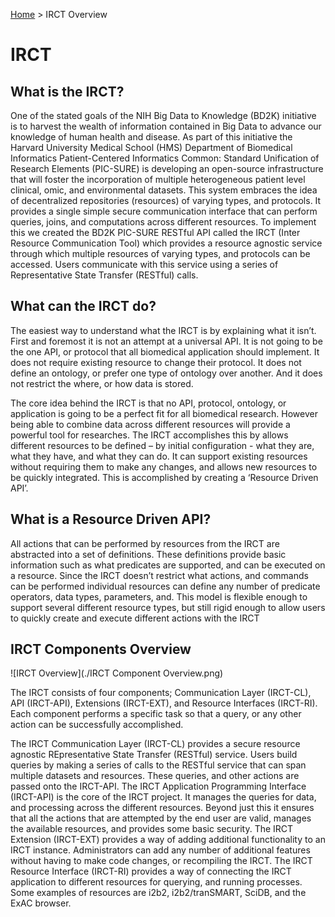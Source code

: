 [Home](./index.md) > IRCT Overview

# IRCT

## What is the IRCT?
One of the stated goals of the NIH Big Data to Knowledge (BD2K) initiative is to harvest the wealth of information contained in Big Data to advance our knowledge of human health and disease. As part of this initiative the Harvard University Medical School (HMS) Department of Biomedical Informatics Patient-Centered Informatics Common: Standard Unification of Research Elements (PIC-SURE) is developing an open-source infrastructure that will foster the incorporation of multiple heterogeneous patient level clinical, omic, and environmental datasets. This system embraces the idea of decentralized repositories (resources) of varying types, and protocols. It provides a single simple secure communication interface that can perform queries, joins, and computations across different resources. To implement this we created the BD2K PIC-SURE RESTful API called the IRCT (Inter Resource Communication Tool) which provides a resource agnostic service through which multiple resources of varying types, and protocols can be accessed. Users communicate with this service using a series of Representative State Transfer (RESTful) calls.

## What can the IRCT do?
The easiest way to understand what the IRCT is by explaining what it isn’t. First and foremost it is not an attempt at a universal API. It is not going to be the one API, or protocol that all biomedical application should implement. It does not require existing resource to change their protocol. It does not define an ontology, or prefer one type of ontology over another. And it does not restrict the where, or how data is stored.

The core idea behind the IRCT is that no API, protocol, ontology, or application is going to be a perfect fit for all biomedical research. However being able to combine data across different resources will provide a powerful tool for researches. The IRCT accomplishes this by allows different resources to be defined – by initial configuration -  what they are, what they have, and what they can do. It can support existing resources without requiring them to make any changes, and allows new resources to be quickly integrated. This is accomplished by creating a ‘Resource Driven API’.

## What is a Resource Driven API?
All actions that can be performed by resources from the IRCT are abstracted into a set of definitions. These definitions provide basic information such as what predicates are supported, and can be executed on a resource. Since the IRCT doesn’t restrict what actions, and commands can be performed individual resources can define any number of predicate operators, data types, parameters, and. This model is flexible enough to support several different resource types, but still rigid enough to allow users to quickly create and execute different actions with the IRCT

## IRCT Components Overview
![IRCT Overview](./IRCT Component Overview.png)

The IRCT consists of four components; Communication Layer (IRCT-CL), API (IRCT-API), Extensions (IRCT-EXT), and Resource Interfaces (IRCT-RI). Each component performs a specific task so that a query, or any other action can be successfully accomplished.

The IRCT Communication Layer (IRCT-CL) provides a secure resource agnostic REpresentative State Transfer (RESTful) service. Users build queries by making a series of calls to the RESTful service that can span multiple datasets and resources. These queries, and other actions are passed onto the IRCT-API. The IRCT Application Programming Interface (IRCT-API) is the core of the IRCT project. It manages the queries for data, and processing across the different resources. Beyond just this it ensures that all the actions that are attempted by the end user are valid, manages the available resources, and provides some basic security. The IRCT Extension (IRCT-EXT) provides a way of adding additional functionality to an IRCT instance. Administrators can add any number of additional features without having to make code changes, or recompiling the IRCT. The IRCT Resource Interface (IRCT-RI) provides a way of connecting the IRCT application to different resources for querying, and running processes. Some examples of resources are i2b2, i2b2/tranSMART, SciDB, and the ExAC browser.
